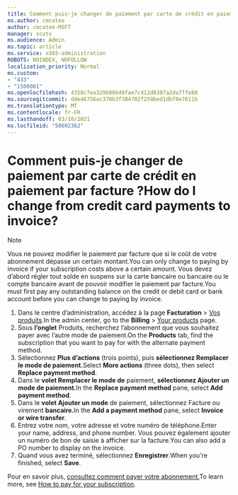```yaml
---
title: Comment puis-je changer de paiement par carte de crédit en paiement par facture ?
ms.author: cmcatee
author: cmcatee-MSFT
manager: scotv
ms.audience: Admin
ms.topic: article
ms.service: o365-administration
ROBOTS: NOINDEX, NOFOLLOW
localization_priority: Normal
ms.custom:
- "433"
- "1500001"
ms.openlocfilehash: 4358c7ea329b86b49fae7c412d8387a2da7ffe88
ms.sourcegitcommit: dde46756ac370b3f384702f259bed1dbf8e7611b
ms.translationtype: MT
ms.contentlocale: fr-FR
ms.lasthandoff: 03/10/2021
ms.locfileid: "50602362"
---
```

# <a name="how-do-i-change-from-credit-card-payments-to-invoice"></a><span data-ttu-id="f2f59-102">Comment puis-je changer de paiement par carte de crédit en paiement par facture ?</span><span class="sxs-lookup"><span data-stu-id="f2f59-102">How do I change from credit card payments to invoice?</span></span>

> [!NOTE]
> <span data-ttu-id="f2f59-103">Vous ne pouvez modifier le paiement par facture que si le coût de votre abonnement dépasse un certain montant.</span><span class="sxs-lookup"><span data-stu-id="f2f59-103">You can only change to paying by invoice if your subscription costs above a certain amount.</span></span> <span data-ttu-id="f2f59-104">Vous devez d’abord régler tout solde en suspens sur la carte bancaire ou bancaire ou le compte bancaire avant de pouvoir modifier le paiement par facture.</span><span class="sxs-lookup"><span data-stu-id="f2f59-104">You must first pay any outstanding balance on the credit or debit card or bank account before you can change to paying by invoice.</span></span>

1. <span data-ttu-id="f2f59-105">Dans le centre d’administration, accédez à la page **Facturation** > [Vos produits](https://go.microsoft.com/fwlink/p/?linkid=842054).</span><span class="sxs-lookup"><span data-stu-id="f2f59-105">In the admin center, go to the **Billing** > [Your products](https://go.microsoft.com/fwlink/p/?linkid=842054) page.</span></span>
2. <span data-ttu-id="f2f59-106">Sous **l’onglet** Produits, recherchez l’abonnement que vous souhaitez payer avec l’autre mode de paiement.</span><span class="sxs-lookup"><span data-stu-id="f2f59-106">On the **Products** tab, find the subscription that you want to pay for with the alternate payment method.</span></span>
3. <span data-ttu-id="f2f59-107">Sélectionnez **Plus d’actions** (trois points), puis **sélectionnez Remplacer le mode de paiement.**</span><span class="sxs-lookup"><span data-stu-id="f2f59-107">Select **More actions** (three dots), then select **Replace payment method**.</span></span>
4. <span data-ttu-id="f2f59-108">Dans le **volet Remplacer le mode de** paiement, **sélectionnez Ajouter un mode de paiement.**</span><span class="sxs-lookup"><span data-stu-id="f2f59-108">In the **Replace payment method** pane, select **Add payment method**.</span></span>
5. <span data-ttu-id="f2f59-109">Dans le **volet Ajouter un mode** de paiement, sélectionnez Facture ou virement **bancaire.**</span><span class="sxs-lookup"><span data-stu-id="f2f59-109">In the **Add a payment method** pane, select **Invoice or wire transfer**.</span></span>
6. <span data-ttu-id="f2f59-110">Entrez votre nom, votre adresse et votre numéro de téléphone.</span><span class="sxs-lookup"><span data-stu-id="f2f59-110">Enter your name, address, and phone number.</span></span> <span data-ttu-id="f2f59-111">Vous pouvez également ajouter un numéro de bon de saisie à afficher sur la facture.</span><span class="sxs-lookup"><span data-stu-id="f2f59-111">You can also add a PO number to display on the invoice.</span></span>
7. <span data-ttu-id="f2f59-112">Quand vous avez terminé, sélectionnez **Enregistrer**.</span><span class="sxs-lookup"><span data-stu-id="f2f59-112">When you're finished, select **Save**.</span></span>

<span data-ttu-id="f2f59-113">Pour en savoir plus, [consultez comment payer votre abonnement.](https://docs.microsoft.com/microsoft-365/commerce/billing-and-payments/pay-for-your-subscription)</span><span class="sxs-lookup"><span data-stu-id="f2f59-113">To learn more, see [How to pay for your subscription](https://docs.microsoft.com/microsoft-365/commerce/billing-and-payments/pay-for-your-subscription).</span></span>